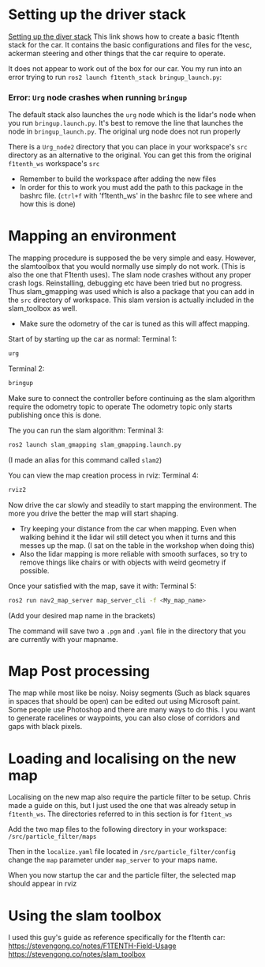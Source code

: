 # Setting up the driver stack
[Setting up the diver stack](https://f1tenth.readthedocs.io/en/foxy_test/getting_started/firmware/drive_workspace.html#doc-drive-workspace)
This link shows how to create a basic f1tenth stack for the car. It contains the basic configurations and files for the vesc, ackerman steering and other things that the car require to operate.

It does not appear to work out of the box for our car. You my run into an error trying to run `ros2 launch f1tenth_stack bringup_launch.py`:
### Error: `Urg` node crashes when running `bringup`
The default stack also launches the `urg` node which is the lidar's node when you run `bringup.launch.py`. It's best to remove the line that launches the node in `bringup_launch.py`. The original urg node does not run properly 

There is a `Urg_node2` directory that you can place in your workspace's `src` directory as an alternative to the original. You can get this from the original `f1tenth_ws` workspace's `src`
- Remember to build the workspace after adding the new files
- In order for this to work you must add the path to this package in the bashrc file. (`ctrl+f` with 'f1tenth_ws' in the bashrc file to see where and how this is done)
# Mapping an environment
The mapping procedure is supposed the be very simple and easy. However, the slamtoolbox that you would normally use simply do not work. (This is also the one that F1tenth uses). The slam node crashes without any proper crash logs. Reinstalling, debugging etc have been tried but no progress. Thus slam_gmapping was used which is also a package that you can add in the `src` directory of workspace. This slam version is actually included in the slam_toolbox as well. 

- Make sure the odometry of the car is tuned as this will affect mapping.

Start of by starting up the car as normal:
Terminal 1:
```bash
urg
```
Terminal 2:
```bash
bringup
```

Make sure to connect the controller before continuing as the slam algorithm require the odometry topic to operate The odometry topic only starts publishing once this is done.

The you can run the slam algorithm:
Terminal 3:
```bash
ros2 launch slam_gmapping slam_gmapping.launch.py
```
(I made an alias for this command called `slam2`)

You can view the map creation process in rviz:
Terminal 4:
```bash
rviz2
```

Now drive the car slowly and steadily to start mapping the environment. The more you drive the better the map will start shaping. 
- Try keeping your distance from the car when mapping. Even when walking behind it the lidar wil still detect you when it turns and this messes up the map. (I sat on the table in the workshop when doing this)
- Also the lidar mapping is more reliable with smooth surfaces, so try to remove things like chairs or with objects with weird geometry if possible.

Once your satisfied with the map, save it with:
Terminal 5:
```bash
ros2 run nav2_map_server map_server_cli -f <My_map_name> 
```
(Add your desired map name in the brackets)

The command will save two a `.pgm` and `.yaml` file in the directory that you are currently with your mapname. 
# Map Post processing
The map while most like be noisy. Noisy segments (Such as black squares in spaces that should be open) can be edited out using Microsoft paint. Some people use Photoshop and there are many ways to do this. I you want to generate racelines or waypoints, you can also close of corridors and gaps with black pixels.

# Loading and localising on the new map
Localising on the new map also require the particle filter to be setup. Chris made a guide on this, but I just used the one that was already setup in `f1tenth_ws`. The directories referred to in this section is for `f1tent_ws`

Add the two map files to the following directory in your workspace:
`/src/particle_filter/maps`

Then in the `localize.yaml` file located in `/src/particle_filter/config`
change the `map` parameter under `map_server` to your maps name.

When you now startup the car and the particle filter, the selected map should appear in rviz

# Using the slam toolbox
I used this guy's guide as reference specifically for the f1tenth car:
https://stevengong.co/notes/F1TENTH-Field-Usage
https://stevengong.co/notes/slam_toolbox





